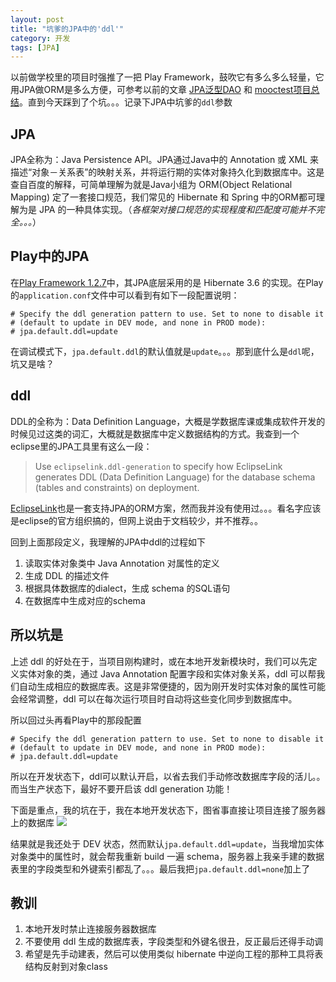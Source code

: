 ```yaml
---
layout: post
title: "坑爹的JPA中的'ddl'"
category: 开发
tags: [JPA]
---
```


以前做学校里的项目时强推了一把 Play Framework，鼓吹它有多么多么轻量，它用JPA做ORM是多么方便，可参考以前的文章 [JPA泛型DAO](/blog/2015/02/generic-dao-for-jpa.html) 和 [mooctest项目总结](/blog/2016/01/project-guideline-of-mooctest.html)。直到今天踩到了个坑。。。记录下JPA中坑爹的`ddl`参数

<!-- more -->

JPA
-----
JPA全称为：Java Persistence API。JPA通过Java中的 Annotation 或 XML 来描述“对象－关系表”的映射关系，并将运行期的实体对象持久化到数据库中。这是查自百度的解释，可简单理解为就是Java小组为 ORM(Object Relational Mapping) 定了一套接口规范，我们常见的 Hibernate 和 Spring 中的ORM都可理解为是 JPA 的一种具体实现。（*各框架对接口规范的实现程度和匹配度可能并不完全。。。*）


Play中的JPA
------------
在[Play Framework 1.2.7](https://www.playframework.com/documentation/1.2.x/home)中，其JPA底层采用的是 Hibernate 3.6 的实现。在Play的`application.conf`文件中可以看到有如下一段配置说明：

    # Specify the ddl generation pattern to use. Set to none to disable it 
    # (default to update in DEV mode, and none in PROD mode):
    # jpa.default.ddl=update

在调试模式下，`jpa.default.ddl`的默认值就是`update`。。。那到底什么是`ddl`呢，坑又是啥？


ddl
----
DDL的全称为：Data Definition Language，大概是学数据库课或集成软件开发的时候见过这类的词汇，大概就是数据库中定义数据结构的方式。我查到一个eclipse里的JPA工具里有这么一段：

> Use `eclipselink.ddl-generation` to specify how EclipseLink generates DDL (Data Definition Language) for the database schema (tables and constraints) on deployment.

[EclipseLink](http://www.eclipse.org/eclipselink/)也是一套支持JPA的ORM方案，然而我并没有使用过。。。看名字应该是eclipse的官方组织搞的，但网上说由于文档较少，并不推荐。。

回到上面那段定义，我理解的JPA中ddl的过程如下

1. 读取实体对象类中 Java Annotation 对属性的定义
2. 生成 DDL 的描述文件
3. 根据具体数据库的dialect，生成 schema 的SQL语句
4. 在数据库中生成对应的schema


所以坑是
--------
上述 ddl 的好处在于，当项目刚构建时，或在本地开发新模块时，我们可以先定义实体对象的类，通过 Java Annotation 配置字段和实体对象关系，ddl 可以帮我们自动生成相应的数据库表。这是非常便捷的，因为刚开发时实体对象的属性可能会经常调整，ddl 可以在每次运行项目时自动将这些变化同步到数据库中。

所以回过头再看Play中的那段配置

    # Specify the ddl generation pattern to use. Set to none to disable it 
    # (default to update in DEV mode, and none in PROD mode):
    # jpa.default.ddl=update

所以在开发状态下，ddl可以默认开启，以省去我们手动修改数据库字段的活儿。。而当生产状态下，最好不要开启该 ddl generation 功能！

下面是重点，我的坑在于，我在本地开发状态下，图省事直接让项目连接了服务器上的数据库 <img src="/images/photos/wulian.jpg">

结果就是我还处于 DEV 状态，然而默认`jpa.default.ddl=update`，当我增加实体对象类中的属性时，就会帮我重新 build 一遍 schema，服务器上我亲手建的数据表里的字段类型和外键索引都乱了。。。最后我把`jpa.default.ddl=none`加上了


教训
-----
1. 本地开发时禁止连接服务器数据库
2. 不要使用 ddl 生成的数据库表，字段类型和外键名很丑，反正最后还得手动调
3. 希望是先手动建表，然后可以使用类似 hibernate 中逆向工程的那种工具将表结构反射到对象class


